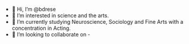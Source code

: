 - 👋 Hi, I’m @bdrese
- 👀 I’m interested in science and the arts.
- 🌱 I’m currently studying Neuroscience, Sociology and Fine Arts with a concentration in Acting.
- 💞️ I’m looking to collaborate on - 

<!---
bdrese/bdrese is a ✨ special ✨ repository because its `README.md` (this file) appears on your GitHub profile.
You can click the Preview link to take a look at your changes.
--->

